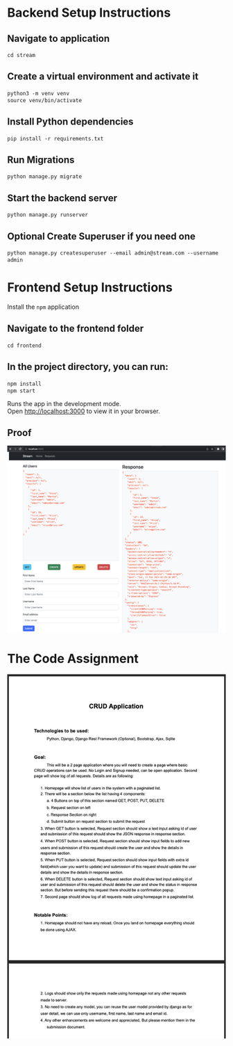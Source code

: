 # Backend Setup Instructions

## Navigate to application
```
cd stream
```

## Create a virtual environment and activate it
```
python3 -m venv venv
source venv/bin/activate
```

## Install Python dependencies
```
pip install -r requirements.txt
```


## Run Migrations
```
python manage.py migrate
```

## Start the backend server
```
python manage.py runserver
```

## Optional Create Superuser if you need one 
```
python manage.py createsuperuser --email admin@stream.com --username admin
```


# Frontend Setup Instructions
Install the `npm` application

## Navigate to the frontend folder
```
cd frontend
```

## In the project directory, you can run:
```
npm install
npm start
```

Runs the app in the development mode.\
Open [http://localhost:3000](http://localhost:3000) to view it in your browser.

## Proof
![proof](proof.png)


# The Code Assignment
![file](assignment.png)

